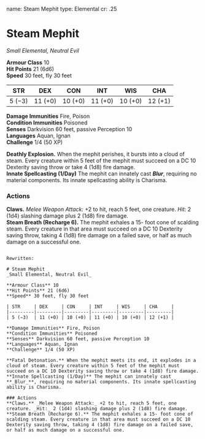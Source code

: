 name: Steam Mephit
type: Elemental
cr: .25

# Steam Mephit 
_Small Elemental, Neutral Evil_

**Armour Class** 10    
**Hit Points** 21 (6d6)    
**Speed** 30 feet, fly 30 feet 

| STR     | DEX     | CON     | INT     | WIS     | CHA     |
|---------|---------|---------|---------|---------|---------|
| 5 (−3)  | 11 (+0) | 10 (+0) | 11 (+0) | 10 (+0) | 12 (+1) |

**Damage Immunities** Fire, Poison    
**Condition Immunities** Poisoned    
**Senses** Darkvision 60 feet, passive Perception 10    
**Languages** Aquan, Ignan    
**Challenge** 1/4 (50 XP) 

**Deathly Explosion.** When the mephit perishes, it bursts into a cloud of steam. Every creature within 5 feet of the mephit must succeed on a DC 10 Dexterity saving throw or take 4 (1d8) fire damage.    
**Innate Spellcasting (1/Day)** The mephit can innately cast **_Blur_**, requiring no material components. Its innate spellcasting ability is Charisma. 

### Actions    
**Claws.** _Melee Weapon Attack:_ +2 to hit, reach 5 feet, one creature. _Hit:_ 2 (1d4) slashing damage plus 2 (1d8) fire damage.    
**Steam Breath (Recharge 6).** The mephit exhales a 15- foot cone of scalding steam. Every creature in that area must succeed on a DC 10 Dexterity saving throw, taking 4 (1d8) fire damage on a failed save, or half as much damage on a successful one.
```

Rewritten:

# Steam Mephit 
_Small Elemental, Neutral Evil_

**Armour Class** 10    
**Hit Points** 21 (6d6)    
**Speed** 30 feet, fly 30 feet 

| STR     | DEX     | CON     | INT     | WIS     | CHA     |
|---------|---------|---------|---------|---------|---------|
| 5 (−3)  | 11 (+0) | 10 (+0) | 11 (+0) | 10 (+0) | 12 (+1) |

**Damage Immunities** Fire, Poison    
**Condition Immunities** Poisoned    
**Senses** Darkvision 60 feet, passive Perception 10    
**Languages** Aquan, Ignan    
**Challenge** 1/4 (50 XP) 

**Fatal Detonation.** When the mephit meets its end, it explodes in a cloud of steam. Every creature within 5 feet of the mephit must succeed on a DC 10 Dexterity saving throw or take 4 (1d8) fire damage.    
**Innate Spellcasting (1/Day)** The mephit can innately cast **_Blur_**, requiring no material components. Its innate spellcasting ability is Charisma. 

### Actions    
**Claws.** _Melee Weapon Attack:_ +2 to hit, reach 5 feet, one creature. _Hit:_ 2 (1d4) slashing damage plus 2 (1d8) fire damage.    
**Steam Breath (Recharge 6).** The mephit exhales a 15- foot cone of scalding steam. Every creature in that area must succeed on a DC 10 Dexterity saving throw, taking 4 (1d8) fire damage on a failed save, or half as much damage on a successful one.